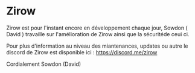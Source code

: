 # Zirow
Zirow est pour l'instant encore en développement chaque jour, Sowdon ( David ) travaille sur l'amélioration de Zirow ainsi que la sécuritéde ceui ci.

Pour plus d'information au niveau des miantenances, updates ou autre le discord de Zirow est disponible ici : https://discord.me/zirow

Cordialement Sowdon (David)
